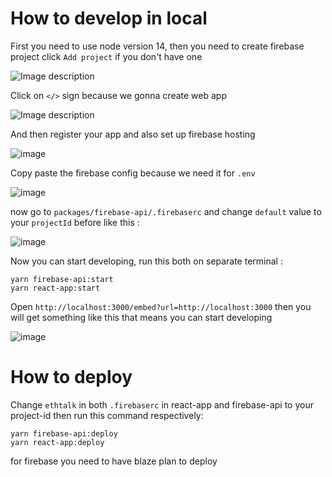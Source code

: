 # How to develop in local

First you need to use node version 14,
then you need to create firebase project click `Add project` if you don't have one

![Image description](https://dev-to-uploads.s3.amazonaws.com/uploads/articles/ie8sbl8twclai9pep36b.png)

Click on `</>` sign because we gonna create web app

![Image description](https://dev-to-uploads.s3.amazonaws.com/uploads/articles/cksxlhk31idkpmzuh49k.png)

And then register your app and also set up firebase hosting

![image](https://user-images.githubusercontent.com/62529025/151953277-967bac6f-d4cf-42d7-b7d7-d95829a6e235.png)

Copy paste the firebase config because we need it for `.env`

![image](https://user-images.githubusercontent.com/62529025/151953763-586234e7-b30d-4da8-90cd-f744bf836fec.png)

now go to `packages/firebase-api/.firebaserc` and change `default` value to your `projectId` before like this :

![image](https://user-images.githubusercontent.com/62529025/151954048-9581a882-c0bb-4e17-b04d-7a764e817bcf.png)

Now you can start developing, run this both on separate terminal :

```
yarn firebase-api:start
yarn react-app:start
```
Open `http://localhost:3000/embed?url=http://localhost:3000` then you will get something like this that means you can start developing

![image](https://user-images.githubusercontent.com/62529025/151954794-f21ca27f-c65f-4fbb-b5ef-77e285047e8c.png)

# How to deploy

Change `ethtalk` in both `.firebaserc` in react-app and firebase-api to your project-id then run this command respectively:

```
yarn firebase-api:deploy
yarn react-app:deploy
```

for firebase you need to have blaze plan to deploy


